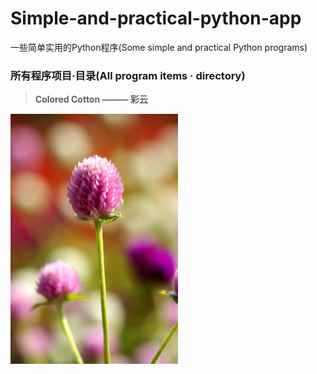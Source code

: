 # Simple-and-practical-python-app
一些简单实用的Python程序(Some simple and practical Python programs)


### 所有程序项目·目录(All program items · directory)

>**Colored Cotton ——— 彩云**
>

![](a.jpg)
